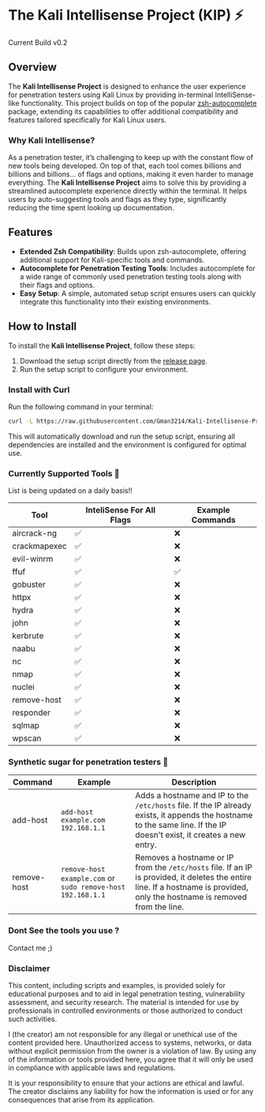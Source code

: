 # The Kali Intellisense Project (KIP) ⚡
Current Build v0.2

## Overview

The **Kali Intellisense Project** is designed to enhance the user experience for penetration testers using Kali Linux by providing in-terminal IntelliSense-like functionality. This project builds on top of the popular [zsh-autocomplete](https://github.com/marlonrichert/zsh-autocomplete) package, extending its capabilities to offer additional compatibility and features tailored specifically for Kali Linux users.

### Why Kali Intellisense?

As a penetration tester, it’s challenging to keep up with the constant flow of new tools being developed. On top of that, each tool comes billions and billions and billions... of flags and options, making it even harder to manage everything. The **Kali Intellisense Project** aims to solve this by providing a streamlined autocomplete experience directly within the terminal. It helps users by auto-suggesting tools and flags as they type, significantly reducing the time spent looking up documentation.

## Features

- **Extended Zsh Compatibility**: Builds upon zsh-autocomplete, offering additional support for Kali-specific tools and commands.
- **Autocomplete for Penetration Testing Tools**: Includes autocomplete for a wide range of commonly used penetration testing tools along with their flags and options.
- **Easy Setup**: A simple, automated setup script ensures users can quickly integrate this functionality into their existing environments.

## How to Install

To install the **Kali Intellisense Project**, follow these steps:

1. Download the setup script directly from the [release page](https://github.com/Gman3214/Kali-Intellisense-Project/releases/download/Release/setup.sh).
2. Run the setup script to configure your environment.

### Install with Curl

Run the following command in your terminal:

```bash
curl -L https://raw.githubusercontent.com/Gman3214/Kali-Intellisense-Project/main/setup.sh | bash
```

This will automatically download and run the setup script, ensuring all dependencies are installed and the environment is configured for optimal use.

### Currently Supported Tools 🦾

List is being updated on a daily basis!!

| Tool         | InteliSense For All Flags                           | Example Commands |
|--------------|---------------------------------------------|---------------------|
| aircrack-ng   | ✅ | ❌ |
| crackmapexec   | ✅ | ❌ |
| evil-winrm   | ✅ | ❌ |
| ffuf         | ✅ | ✅ |
| gobuster     | ✅ | ❌ |
| httpx        | ✅                         | ❌                 |
| hydra        | ✅ | ❌             |
| john         | ✅       | ❌                 |
| kerbrute     | ✅ | ❌               |
| naabu        | ✅                   | ❌                 |
| nc           | ✅                             | ❌                 |
| nmap         | ✅                  | ❌                 |
| nuclei       | ✅              | ❌                 |
| remove-host  | ✅                   | ❌                 |
| responder    | ✅                         | ❌                 |
| sqlmap       | ✅        | ❌                 |
| wpscan       | ✅           | ❌                 |



### Synthetic sugar for penetration testers 🍭
| Command      | Example                              | Description                                                             |
|--------------|--------------------------------------|-------------------------------------------------------------------------|
| add-host     | `add-host example.com 192.168.1.1` | Adds a hostname and IP to the `/etc/hosts` file. If the IP already exists, it appends the hostname to the same line. If the IP doesn't exist, it creates a new entry. |
| remove-host  | `remove-host example.com` or `sudo remove-host 192.168.1.1` | Removes a hostname or IP from the `/etc/hosts` file. If an IP is provided, it deletes the entire line. If a hostname is provided, only the hostname is removed from the line. |


### Dont See the tools you use ?
Contact me ;)


### Disclaimer

This content, including scripts and examples, is provided solely for educational purposes and to aid in legal penetration testing, vulnerability assessment, and security research. The material is intended for use by professionals in controlled environments or those authorized to conduct such activities.

I (the creator) am not responsible for any illegal or unethical use of the content provided here. Unauthorized access to systems, networks, or data without explicit permission from the owner is a violation of law. By using any of the information or tools provided here, you agree that it will only be used in compliance with applicable laws and regulations.

It is your responsibility to ensure that your actions are ethical and lawful. The creator disclaims any liability for how the information is used or for any consequences that arise from its application.
